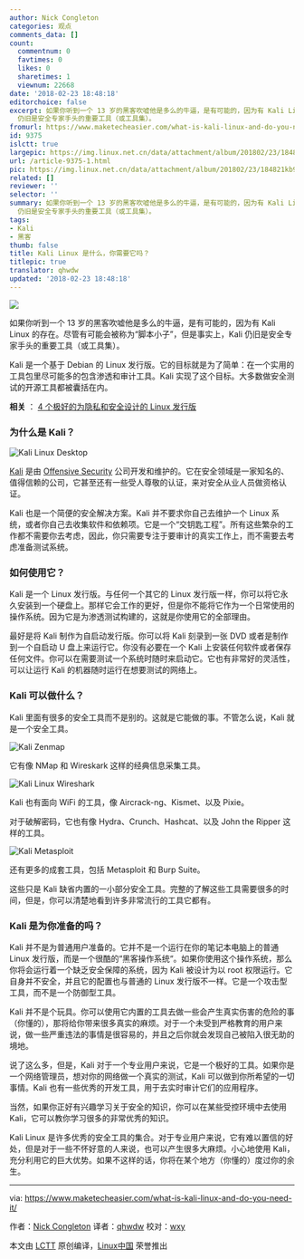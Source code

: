 ```yaml
---
author: Nick Congleton
categories: 观点
comments_data: []
count:
  commentnum: 0
  favtimes: 0
  likes: 0
  sharetimes: 1
  viewnum: 22668
date: '2018-02-23 18:48:18'
editorchoice: false
excerpt: 如果你听到一个 13 岁的黑客吹嘘他是多么的牛逼，是有可能的，因为有 Kali Linux 的存在。尽管有可能会被称为“脚本小子”，但是事实上，Kali
  仍旧是安全专家手头的重要工具（或工具集）。
fromurl: https://www.maketecheasier.com/what-is-kali-linux-and-do-you-need-it/
id: 9375
islctt: true
largepic: https://img.linux.net.cn/data/attachment/album/201802/23/184821kb93jm96a6d3a31m.jpg
url: /article-9375-1.html
pic: https://img.linux.net.cn/data/attachment/album/201802/23/184821kb93jm96a6d3a31m.jpg.thumb.jpg
related: []
reviewer: ''
selector: ''
summary: 如果你听到一个 13 岁的黑客吹嘘他是多么的牛逼，是有可能的，因为有 Kali Linux 的存在。尽管有可能会被称为“脚本小子”，但是事实上，Kali
  仍旧是安全专家手头的重要工具（或工具集）。
tags:
- Kali
- 黑客
thumb: false
title: Kali Linux 是什么，你需要它吗？
titlepic: true
translator: qhwdw
updated: '2018-02-23 18:48:18'
---
```


![](/data/attachment/album/201802/23/184821kb93jm96a6d3a31m.jpg)


如果你听到一个 13 岁的黑客吹嘘他是多么的牛逼，是有可能的，因为有 Kali Linux 的存在。尽管有可能会被称为“脚本小子”，但是事实上，Kali 仍旧是安全专家手头的重要工具（或工具集）。


Kali 是一个基于 Debian 的 Linux 发行版。它的目标就是为了简单：在一个实用的工具包里尽可能多的包含渗透和审计工具。Kali 实现了这个目标。大多数做安全测试的开源工具都被囊括在内。


**相关** ： [4 个极好的为隐私和安全设计的 Linux 发行版](https://www.maketecheasier.com/linux-distros-designed-for-privacy-security/ "4 Great Linux Distros Designed for Privacy and Security")


### 为什么是 Kali？


![Kali Linux Desktop](/data/attachment/album/201802/23/184825od5kpbwkbgwwu5ca.jpg "Kali Linux Desktop")


[Kali](https://www.offensive-security.com/kali-linux-vmware-virtualbox-image-download/) 是由 [Offensive Security](https://www.offensive-security.com/) 公司开发和维护的。它在安全领域是一家知名的、值得信赖的公司，它甚至还有一些受人尊敬的认证，来对安全从业人员做资格认证。


Kali 也是一个简便的安全解决方案。Kali 并不要求你自己去维护一个 Linux 系统，或者你自己去收集软件和依赖项。它是一个“交钥匙工程”。所有这些繁杂的工作都不需要你去考虑，因此，你只需要专注于要审计的真实工作上，而不需要去考虑准备测试系统。


### 如何使用它？


Kali 是一个 Linux 发行版。与任何一个其它的 Linux 发行版一样，你可以将它永久安装到一个硬盘上。那样它会工作的更好，但是你不能将它作为一个日常使用的操作系统。因为它是为渗透测试构建的，这就是你使用它的全部理由。


最好是将 Kali 制作为自启动发行版。你可以将 Kali 刻录到一张 DVD 或者是制作到一个自启动 U 盘上来运行它。你没有必要在一个 Kali 上安装任何软件或者保存任何文件。你可以在需要测试一个系统时随时来启动它。它也有非常好的灵活性，可以让运行 Kali 的机器随时运行在想要测试的网络上。


### Kali 可以做什么？


Kali 里面有很多的安全工具而不是别的。这就是它能做的事。不管怎么说，Kali 就是一个安全工具。


![Kali Zenmap](/data/attachment/album/201802/23/184835rphy1t6pro066gow.jpg "Kali Zenmap")


它有像 NMap 和 Wireskark 这样的经典信息采集工具。


![Kali Linux Wireshark](/data/attachment/album/201802/23/184843eixdd6dviol34tn3.jpg "Kali Linux Wireshark")


Kali 也有面向 WiFi 的工具，像 Aircrack-ng、Kismet、以及 Pixie。


对于破解密码，它也有像 Hydra、Crunch、Hashcat、以及 John the Ripper 这样的工具。


![Kali Metasploit](/data/attachment/album/201802/23/184858ir255on00mlmnozn.jpg "Kali Metasploit")


还有更多的成套工具，包括 Metasploit 和 Burp Suite。


这些只是 Kali 缺省内置的一小部分安全工具。完整的了解这些工具需要很多的时间，但是，你可以清楚地看到许多非常流行的工具它都有。


### Kali 是为你准备的吗？


Kali 并不是为普通用户准备的。它并不是一个运行在你的笔记本电脑上的普通 Linux 发行版，而是一个很酷的“黑客操作系统“。如果你使用这个操作系统，那么你将会运行着一个缺乏安全保障的系统，因为 Kali 被设计为以 root 权限运行。它自身并不安全，并且它的配置也与普通的 Linux 发行版不一样。它是一个攻击型工具，而不是一个防御型工具。


Kali 并不是个玩具。你可以使用它内置的工具去做一些会产生真实伤害的危险的事（你懂的），那将给你带来很多真实的麻烦。对于一个未受到严格教育的用户来说，做一些严重违法的事情是很容易的，并且之后你就会发现自己被陷入很无助的境地。


说了这么多，但是，Kali 对于一个专业用户来说，它是一个极好的工具。如果你是一个网络管理员，想对你的网络做一个真实的测试，Kali 可以做到你所希望的一切事情。Kali 也有一些优秀的开发工具，用于去实时审计它们的应用程序。


当然，如果你正好有兴趣学习关于安全的知识，你可以在某些受控环境中去使用 Kali，它可以教你学习很多的非常优秀的知识。


Kali Linux 是许多优秀的安全工具的集合。对于专业用户来说，它有难以置信的好处，但是对于一些不怀好意的人来说，也可以产生很多大麻烦。小心地使用 Kali，充分利用它的巨大优势。如果不这样的话，你将在某个地方（你懂的）度过你的余生。




---


via: <https://www.maketecheasier.com/what-is-kali-linux-and-do-you-need-it/>


作者：[Nick Congleton](https://www.maketecheasier.com/author/nickcongleton/) 译者：[qhwdw](https://github.com/qhwdw) 校对：[wxy](https://github.com/wxy)


本文由 [LCTT](https://github.com/LCTT/TranslateProject) 原创编译，[Linux中国](https://linux.cn/) 荣誉推出